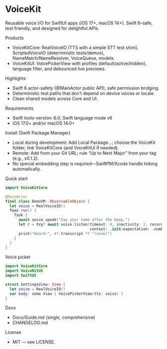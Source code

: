 # VoiceKit

Reusable voice I/O for SwiftUI apps (iOS 17+, macOS 14+). Swift 6–safe, test‑friendly, and designed for delightful APIs.

Products
- VoiceKitCore: RealVoiceIO (TTS with a simple STT test shim), ScriptedVoiceIO (deterministic tests/demos), NameMatch/NameResolver, VoiceQueue, models.
- VoiceKitUI: VoicePickerView with profiles (default/active/hidden), language filter, and debounced live previews.

Highlights
- Swift 6 actor-safety (@MainActor public API), safe permission bridging.
- Deterministic test paths that don’t depend on device voices or locale.
- Clean shared models across Core and UI.

Requirements
- Swift tools-version: 6.0; Swift language mode v6
- iOS 17.0+ and/or macOS 14.0+

Install (Swift Package Manager)
- Local during development: Add Local Package…; choose the VoiceKit folder; link VoiceKitCore (and VoiceKitUI if needed).
- Remote: Add from your Git URL; rule “Up to Next Major” from your tag (e.g., v0.1.2).
- No special embedding step is required—SwiftPM/Xcode handle linking automatically.

Quick start
```swift
import VoiceKitCore

@MainActor
final class DemoVM: ObservableObject {
  let voice = RealVoiceIO()
  func run() {
    Task {
      await voice.speak("Say your name after the beep.")
      let r = try? await voice.listen(timeout: 8, inactivity: 2, record: true,
                                      context: .init(expectation: .number))
      print("Heard:", r?.transcript ?? "(none)")
    }
  }
}
```

Voice picker
```swift
import VoiceKitCore
import VoiceKitUI
import SwiftUI

struct SettingsView: View {
  let voice = RealVoiceIO()
  var body: some View { VoicePickerView(tts: voice) }
}
```

Docs
- Docs/Guide.md (single, comprehensive)
- CHANGELOG.md

License
- MIT — see LICENSE.
